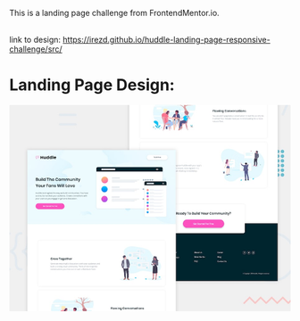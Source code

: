 
This is a landing page challenge from FrontendMentor.io.

<br> link to design: https://irezd.github.io/huddle-landing-page-responsive-challenge/src/

# Landing Page Design:

![Design preview for the Huddle landing page with alternating feature blocks coding challenge](./src/design/desktop-preview.jpg)
